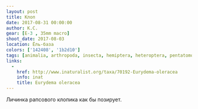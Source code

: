 ```yaml
---
layout: post
title: Клоп
date: 2017-08-31 00:00:00
author: К.С.
gear: [E-3 , 35mm macro]
shoot_date: 2017-08-03
location: Ёль-база
colors: ['142408', '1b2d10']
tags: [animalia, arthropoda, insecta, hemiptera, heteroptera, pentatomomorpha, pentatomoidea, pentatomidae, eurydema, eurydema oleracea]
links:
  -
    href: http://www.inaturalist.org/taxa/70192-Eurydema-oleracea
    info: inat
    title: Eurydema oleracea
---
```

Личинка рапсового клопика как бы позирует.
